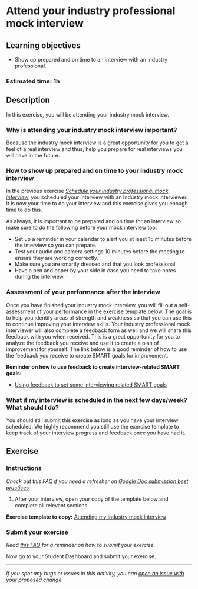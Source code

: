 # Attend your industry professional mock interview

## Learning objectives

- Show up prepared and on time to an interview with an industry professional.

### **Estimated time**: 1h

## Description

In this exercise, you will be attending your industry mock interview.

### Why is attending your industry mock interview important?

Because the industry mock interview is a great opportunity for you to get a feel of a real interview and thus, help you prepare for real interviews you will have in the future.

### How to show up prepared and on time to your industry mock interview

In the previous exercise *[Schedule your industry professional mock interview](https://github.com/microverseinc/curriculum-professional-skills/blob/main/mock-interviews/schedule-your-industry-professional-mock-interview.md),* you scheduled your interview with an Industry mock interviewer. It is now your time to do your interview and this exercise gives you enough time to do this. 

As always, it is important to be prepared and on time for an interview so make sure to do the following before your mock interview too:

- Set up a reminder in your calendar to alert you at least 15 minutes before the interview so you can prepare.
- Test your audio and camera settings 10 minutes before the meeting to ensure they are working correctly.
- Make sure you are smartly dressed and that you look professional.
- Have a pen and paper by your side in case you need to take notes during the interview.

### Assessment of your performance after the interview

Once you have finished your industry mock interview, you will fill out a self-assessment of your performance in the exercise template below. The goal is to help you identify areas of strength and weakness so that you can use this to continue improving your interview skills. Your industry professional mock interviewer will also complete a feedback form as well and we will share this feedback with you when received. This is a great opportunity for you to analyze the feedback you receive and use it to create a plan of improvement for yourself. The link below is a good reminder of how to use the feedback you receive to create SMART goals for improvement.

**Reminder on how to use feedback to create interview-related SMART goals:**

- [Using feedback to set some interviewing related SMART goals](https://github.com/microverseinc/curriculum-professional-skills/blob/main/mock-interviews/use-feedback-to-set-some-interview-related-smart-goals.md)

### What if my interview is scheduled in the next few days/week? What should I do?

You should still submit this exercise as long as you have your interview scheduled. We highly recommend you still use the exercise template to keep track of your interview progress and feedback once you have had it.

## Exercise

### Instructions

*Check out this FAQ if you need a refresher on [Google Doc submission best practices](https://microverse.zendesk.com/hc/en-us/articles/360063156813)*

1. After your interview, open your copy of the template below and complete all relevant sections.

**Exercise template to copy:** [Attending my industry mock interview](https://docs.google.com/document/d/1Wy5h0UE4VqC0kIxBZ3nBKZlwE39up5z4p795vnV_kEc/edit)

### Submit your exercise

*Read [this FAQ](https://microverse.zendesk.com/hc/en-us/articles/360061344234) for a reminder on how to submit your exercise.* 

Now go to your Student Dashboard and submit your exercise.



------

_If you spot any bugs or issues in this activity, you can [open an issue with your proposed change](https://github.com/microverseinc/curriculum-transversal-skills/blob/main/git-github/articles/open_issue.md)._
